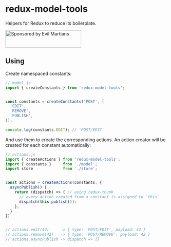 # redux-model-tools

Helpers for Redux to reduce its boilerplate.

<a href="https://evilmartians.com/?utm_source=postcss-modules">
<img src="https://evilmartians.com/badges/sponsored-by-evil-martians.svg" alt="Sponsored by Evil Martians" width="236" height="54">
</a>


## Using

Create namespaced constants:

```js
// model.js
import { createConstants } from 'redux-model-tools';


const constants = createConstants('POST', [
  'EDIT',
  'REMOVE',
  'PUBLISH',
]);

console.log(constants.EDIT); // 'POST/EDIT'
```


And use them to create the corresponding actions. An action creator will be
created for each constant automatically:

```js
// actions.js
import { createActions } from 'redux-model-tools';
import { constants }     from './model';
import store             from './store';


const actions = createActions(constants, {
  asyncPublish() {
    return (dispatch) => { // using redux-thunk
      // every action created from a constant is assigned to `this`
      dispatch(this.publish()); 
    };
  }
})


// actions.edit(42)     -> { type: 'POST/EDIT', payload: 42 }
// actions.remove(42)   -> { type: 'POST/REMOVE', payload: 42 }
// actions.asyncPublish -> dispatch => {}
```
